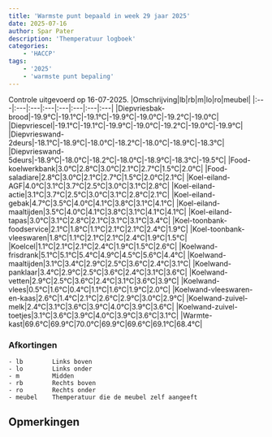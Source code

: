 ```yaml
---
title: 'Warmste punt bepaald in week 29 jaar 2025'
date: 2025-07-16
author: Spar Pater
description: 'Themperatuur logboek'
categories:
    - 'HACCP'
tags:
    - '2025'
    - 'warmste punt bepaling'
---
```

Controle uitgevoerd op 16-07-2025.
|Omschrijving|lb|rb|m|lo|ro|meubel|
|:---|:---|:---|:---|:---|:---|:---|:---|
|Diepvriesbak-brood|-19.9°C|-19.1°C|-19.1°C|-19.9°C|-19.0°C|-19.2°C|-19.0°C|
|Diepvriescel|-19.1°C|-19.1°C|-19.9°C|-19.0°C|-19.2°C|-19.0°C|-19.9°C|
|Diepvrieswand-2deurs|-18.1°C|-18.9°C|-18.0°C|-18.2°C|-18.0°C|-18.9°C|-18.3°C|
|Diepvrieswand-5deurs|-18.9°C|-18.0°C|-18.2°C|-18.0°C|-18.9°C|-18.3°C|-19.5°C|
|Food-koelwerkbank|3.0°C|2.8°C|3.0°C|2.1°C|2.7°C|1.5°C|2.0°C|
|Food-saladiare|2.8°C|3.0°C|2.1°C|2.7°C|1.5°C|2.0°C|2.1°C|
|Koel-eiland-AGF|4.0°C|3.1°C|3.7°C|2.5°C|3.0°C|3.1°C|2.8°C|
|Koel-eiland-actie|3.1°C|3.7°C|2.5°C|3.0°C|3.1°C|2.8°C|2.1°C|
|Koel-eiland-gebak|4.7°C|3.5°C|4.0°C|4.1°C|3.8°C|3.1°C|4.1°C|
|Koel-eiland-maaltijden|3.5°C|4.0°C|4.1°C|3.8°C|3.1°C|4.1°C|4.1°C|
|Koel-eiland-tapas|3.0°C|3.1°C|2.8°C|2.1°C|3.1°C|3.1°C|3.4°C|
|Koel-toonbank-foodservice|2.1°C|1.8°C|1.1°C|2.1°C|2.1°C|2.4°C|1.9°C|
|Koel-toonbank-vleeswaren|1.8°C|1.1°C|2.1°C|2.1°C|2.4°C|1.9°C|1.5°C|
|Koelcel|1.1°C|2.1°C|2.1°C|2.4°C|1.9°C|1.5°C|2.6°C|
|Koelwand-frisdrank|5.1°C|5.1°C|5.4°C|4.9°C|4.5°C|5.6°C|4.4°C|
|Koelwand-maaltijden|3.1°C|3.4°C|2.9°C|2.5°C|3.6°C|2.4°C|3.1°C|
|Koelwand-panklaar|3.4°C|2.9°C|2.5°C|3.6°C|2.4°C|3.1°C|3.6°C|
|Koelwand-vetten|2.9°C|2.5°C|3.6°C|2.4°C|3.1°C|3.6°C|3.9°C|
|Koelwand-vlees|0.5°C|1.6°C|0.4°C|1.1°C|1.6°C|1.9°C|2.0°C|
|Koelwand-vleeswaren-en-kaas|2.6°C|1.4°C|2.1°C|2.6°C|2.9°C|3.0°C|2.9°C|
|Koelwand-zuivel-melk|2.4°C|3.1°C|3.6°C|3.9°C|4.0°C|3.9°C|3.6°C|
|Koelwand-zuivel-toetjes|3.1°C|3.6°C|3.9°C|4.0°C|3.9°C|3.6°C|3.1°C|
|Warmte-kast|69.6°C|69.9°C|70.0°C|69.9°C|69.6°C|69.1°C|68.4°C|

### Afkortingen
    - lb        Links boven
    - lo        Links onder
    - m         Midden
    - rb        Rechts boven
    - ro        Rechts onder
    - meubel    Themperatuur die de meubel zelf aangeeft

## Opmerkingen


